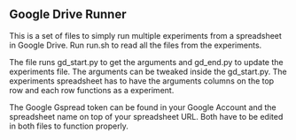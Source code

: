 ## Google Drive Runner
This is a set of files to simply run multiple experiments from a spreadsheet in Google Drive.
Run run.sh to read all the files from the experiments.

The file runs gd_start.py to get the arguments and gd_end.py to update the experiments file.
The arguments can be tweaked inside the gd_start.py. The experiments spreadsheet has to have the arguments columns on the top row and each row functions as a experiment.

The Google Gspread token can be found in your Google Account and the spreadsheet name on top of your spreadsheet URL. Both have to be edited in both files to function properly.